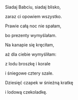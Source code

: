 Siadaj Babciu, siadaj blisko,

zaraz ci opowiem wszystko.

Prawie całą noc nie spałam,

bo prezenty wymyślałam.

Na kanapie się kręciłam,

aż dla ciebie wymyśliłam:

z lodu broszkę i korale

i śniegowe cztery szale.

Dziesięć czapek w śnieżną kratkę

i lodową czekoladkę.
